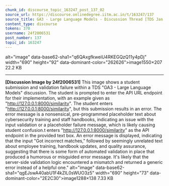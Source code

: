 ```yaml
---
chunk_id: discourse_topic_163247_post_137_02
source_url: https://discourse.onlinedegree.iitm.ac.in/t/163247/137
source_title: GA3 - Large Language Models - Discussion Thread [TDS Jan 2025]
content_type: discourse
tokens: 370
username: 24f2006531
post_number: 137
topic_id: 163247
---
```


 alt="image" data-base62-sha1="q6QAxgfkweiU4RKEGQzQ11y4pDj" width="690" height="92" data-dominant-color="262626">image1550×207 22.2 KB

---

**[Discussion Image by 24f2006531]** This image shows a student submission and validation failure within a TDS "GA3 - Large Language Models" discussion. The student is prompted to enter the API URL endpoint for their implementation, with an example given as "http://127.0.0.1:8000/similarity". The student enters "http://127.0.0.1:8000/similarity", but this submission results in an error. The error message is a nonsensical, pre-programmed placeholder text about cybersecurity training and staff handbooks, indicating an issue with the input validation or a placeholder failure message, which is likely causing student confusion.t enters "http://127.0.0.1:8000/similarity" as the API endpoint in the provided text box. An error message is displayed, indicating that the input "Got incorrect matches," followed by seemingly unrelated text about employee training, handbook updates, and quality assurance, suggesting that there is some form of automated validation in place that produced a humorous or misguided error message. It's likely that the server-side validation logic encountered a mismatch and returned a generic error instead of a helpful one." alt="image" data-base62-sha1="qgEJswA40abU1F4kZIL0sWUO3z5" width="690" height="73" data-dominant-color="2E2C30">image1288×138 7.33 KB
